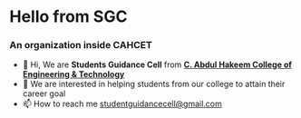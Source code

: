 # Hello from SGC

### An organization inside CAHCET

- 👋 Hi, We are **Students Guidance Cell** from [**C. Abdul Hakeem College of Engineering & Technology**](https://cahcet.in/en/)
- 👀 We are interested in helping students from our college to attain their career goal
- 📫 How to reach me studentguidancecell@gmail.com

<!---
Students-Guidance-Cell/Students-Guidance-Cell is a ✨ special ✨ repository because its `README.md` (this file) appears on your GitHub profile.
You can click the Preview link to take a look at your changes.
--->
